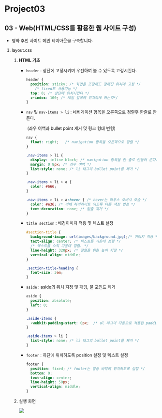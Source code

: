 # Project03

## 03 - Web(HTML/CSS를 활용한 웹 사이트 구성)

* 영화 추천 사이트 메인 레이아웃을 구축합니다.

1. layout.css

   1. **HTML 기초**

      * `header` : 상단에 고정시키며 우선하여 볼 수 있도록 고정시킨다.

        ```css
        header {
          position: sticky; /* 화면을 조정해도 정해진 위치에 고정 */
            /* fixed도 사용가능 */
          top: 0; /* 상단에 위치시킨다 */
          z-index: 100; /* 제일 앞쪽에 위치하게 하는것*/
        }
        ```

      * `nav` 및 `nav-items > li`  : 네비게이션 항목을 오른쪽으로 정렬후 한줄로 만든다. 

        ​												(좌우 여백과 bullet point 제거 및 링크 형태 변형)

        ```css
        nav {
          float: right;   /* navigation 항목을 오른쪽으로 정렬 */
        }
        
        .nav-items > li {
          display: inline-block; /* navigation 항목을 한 줄로 만들어 준다. */
          margin: 0 8px; /* 좌우 여백 */
          list-style: none; /* li 태그의 bullet point를 제거 */
        }
        
        .nav-items > li > a {
          color: #666;
        }
        
        .nav-items > li > a:hover { /* hover는 마우스 오버시 모습 */
          color: #e36; /* 이때 하이라이트 되도록 다른 색상 변경 */
          text-decoration: none; /* 밑줄 제거 */
        }
        ```

      * `title section` : 배경이미지 적용 및 텍스트 설정

        ```css
        #section-title {
          background-image: url(images/background.jpg);/* 이미지 적용 */
          text-align: center; /* 텍스트를 가운데 정렬 */
          /* 텍스트를 수직 가운데 정렬. */
          line-height: 320px; /* 정렬을 위한 높이 지정 */
          vertical-align: middle;
        }
        
        .section-title-heading {
          font-size: 3em;
        }
        ```

      * `aside` : aside의 위치 지정 및 패딩, 불 포인드 제거

        ```css
        aside {
          position: absolute;
          left: 0;
        }
        
        .aside-items {
          -webkit-padding-start: 0px;  /* ul 태그의 자동으로 적용된 padding을 제거 */
        }
        
        .aside-items > li {
          list-style: none; /* li 태그의 bullet point를 제거 */
        }
        ```

      * `footer` : 하단에 위치하도록  position 설정 및 텍스트 설정

        ```css
        footer {
          position: fixed; /* footer는 항상 바닥에 위치하도록 설정 */
          bottom: 0;
          text-align: center;
          line-height: 50px;
          vertical-align: middle;
        }
        ```

   2. 실행 화면

      ![](C:\Users\student\Desktop\Jimin\web\project\project03\결과물.JPG)

